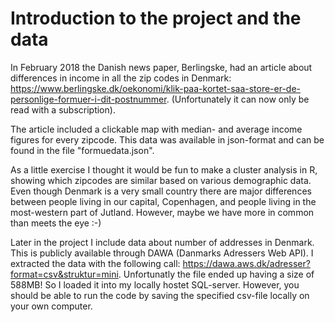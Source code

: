 # Introduction to the project and the data
In February 2018 the Danish news paper, Berlingske, had an article about differences in income in all the zip codes in Denmark: https://www.berlingske.dk/oekonomi/klik-paa-kortet-saa-store-er-de-personlige-formuer-i-dit-postnummer. (Unfortunately it can now only be read with a subscription). 

The article included a clickable map with median- and average income figures for every zipcode. This data was available in json-format and can be found in the file "formuedata.json". 

As a little exercise I thought it would be fun to make a cluster analysis in R, showing which zipcodes are similar based on various demographic data. Even though Denmark is a very small country there are major differences between people living in our capital, Copenhagen, and people living in the most-western part of Jutland. However, maybe we have more in common than meets the eye :-)

Later in the project I include data about number of addresses in Denmark. This is publicly available through DAWA (Danmarks Adressers Web API). I extracted the data with the following call: https://dawa.aws.dk/adresser?format=csv&struktur=mini. Unfortunatly the file ended up having a size of 588MB! So I loaded it into my locally hostet SQL-server. However, you should be able to run the code by saving the specified csv-file locally on your own computer. 
